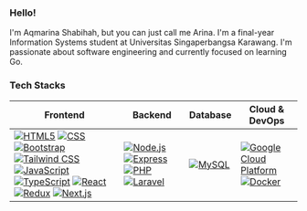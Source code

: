 ### Hello!
I'm Aqmarina Shabihah, but you can just call me Arina. I'm a final-year Information Systems student at Universitas Singaperbangsa Karawang. I'm passionate about software engineering  and currently focused on learning Go.

### Tech Stacks
| Frontend | Backend | Database | Cloud & DevOps
| -- | -- | -- | -- |
| [![HTML5](https://img.shields.io/badge/html5-E34F26?style=for-the-badge&logo=html5&logoColor=white)](https://developer.mozilla.org/en-US/docs/Web/Guide/HTML/HTML5) [![CSS](https://img.shields.io/badge/css3-1572B6?style=for-the-badge&logo=css3&logoColor=white)](https://developer.mozilla.org/en-US/docs/Web/CSS) [![Bootstrap](https://img.shields.io/badge/bootstrap-563D7C?style=for-the-badge&logo=bootstrap&logoColor=white)](https://getbootstrap.com/) [![Tailwind CSS](https://img.shields.io/badge/Tailwind_CSS-38B2AC?style=for-the-badge&logo=tailwind-css&logoColor=white)](https://tailwindcss.com/) [![JavaScript](https://img.shields.io/badge/javascript-F7DF1E?style=for-the-badge&logo=javascript&logoColor=black)](https://developer.mozilla.org/en-US/docs/Web/JavaScript) [![TypeScript](https://img.shields.io/badge/TypeScript-007ACC?style=for-the-badge&logo=typescript&logoColor=white)](https://www.typescriptlang.org/) [![React](https://img.shields.io/badge/React-20232A?style=for-the-badge&logo=react&logoColor=61DAFB)](https://reactjs.org/) [![Redux](https://img.shields.io/badge/Redux-593D88?style=for-the-badge&logo=redux&logoColor=white)](https://redux.js.org/) [![Next.js](https://img.shields.io/badge/Next.js-000000?style=for-the-badge&logo=nextdotjs&logoColor=white)](https://nextjs.org/) | [![Node.js](https://img.shields.io/badge/node.js-43853D?style=for-the-badge&logo=node.js&logoColor=white)](https://nodejs.org/) [![Express](https://img.shields.io/badge/express-000000?style=for-the-badge&logo=express&logoColor=white)](https://expressjs.com/) [![PHP](https://img.shields.io/badge/php-777BB4?style=for-the-badge&logo=php&logoColor=white)](https://www.php.net/) [![Laravel](https://img.shields.io/badge/Laravel-FF2D20?style=for-the-badge&logo=laravel&logoColor=white)](https://laravel.com) | [![MySQL](https://img.shields.io/badge/mysql-4479A1?style=for-the-badge&logo=mysql&logoColor=white)](https://www.mysql.com/)  | [![Google Cloud Platform](https://img.shields.io/badge/google_cloud-4285F4?style=for-the-badge&logo=google-cloud&logoColor=white)](https://cloud.google.com/) [![Docker](https://img.shields.io/badge/docker-2496ED?style=for-the-badge&logo=docker&logoColor=white)](https://www.docker.com/)  |


 




